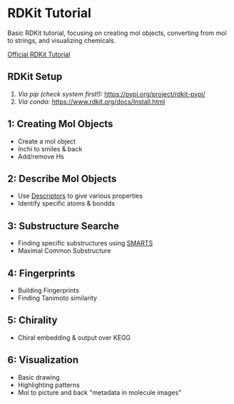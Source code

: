 # RDKit Tutorial

Basic RDKit tutorial, focusing on creating mol objects, converting from mol to strings, and visualizing chemicals.

[Official RDKit Tutorial](https://www.rdkit.org/docs/GettingStartedInPython.html)

## RDKit Setup

1. *Via pip (check system first!):* https://pypi.org/project/rdkit-pypi/
2. *Via conda:* https://www.rdkit.org/docs/Install.html

## 1: Creating Mol Objects

- Create a mol object
- Inchi to smiles & back
- Add/remove Hs

## 2: Describe Mol Objects
- Use [Descriptors](https://www.rdkit.org/docs/source/rdkit.Chem.Descriptors.html) to give various properties 
- Identify specific atoms & bondds

## 3: Substructure Searche
- Finding specific substructures using [SMARTS](https://www.ics.uci.edu/~dock/manuals/DaylightTheoryManual/theory.smarts.html)
- Maximal Common Substructure

## 4: Fingerprints
- Building Fingerprints 
- Finding Tanimoto similarity

## 5: Chirality
- Chiral embedding & output over KEGG

## 6: Visualization
- Basic drawing
- Highlighting patterns
- Mol to picture and back "metadata in molecule images"
